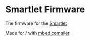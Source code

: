 Smartlet Firmware
=================

The firmware for the [Smartlet](https://github.com/3PG-h4ck3rs/smartlet-hardware)

Made for / with [mbed compiler](https://developer.mbed.org/)
